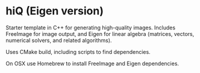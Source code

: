# hiQ (Eigen version)

Starter template in C++ for generating high-quality images. Includes FreeImage
for image output, and Eigen for linear algebra (matrices, vectors,
numerical solvers, and related algorithms).

Uses CMake build, including scripts to find dependencies.

On OSX use Homebrew to install FreeImage and Eigen dependencies.
